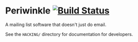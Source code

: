 # Periwinkle [![Build Status](https://travis-ci.org/LukeShu/periwinkle.svg?branch=master)](https://travis-ci.org/LukeShu/periwinkle)

A mailing list software that doesn't just do email.

See the `HACKING/` directory for documentation for developers.
